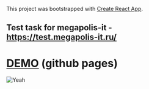 This project was bootstrapped with [Create React App](https://github.com/facebook/create-react-app).

## Test task for megapolis-it - https://test.megapolis-it.ru/

# [DEMO](https://lalkakaro4.github.io/megapolis-it-test/) (github pages)

![Yeah](https://media.giphy.com/media/UuGqMGj4387PAuMNdM/giphy.gif)
